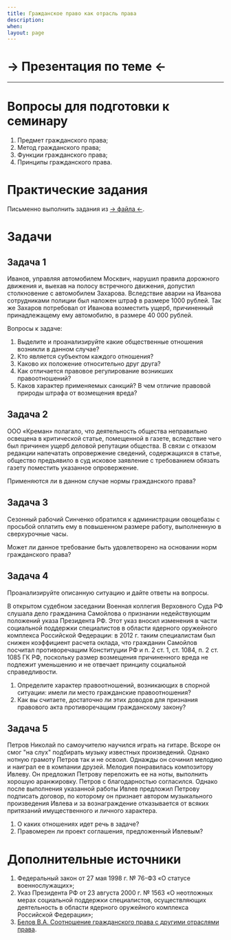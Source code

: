 ```yaml
---
title: Гражданское право как отрасль права
description:
when:
layout: page
---
```


# &rarr; <a id="goToPresentation" target="_blank">Презентация по теме</a> &larr;

<hr />

# Вопросы для подготовки к семинару

1.  Предмет гражданского права;
2.  Метод гражданского права;
3.  Функции гражданского права;
4.  Принципы гражданского права.

# Практические задания

Письменно выполнить задания из [&rarr; файла &larr;](./01.1/01.docx).

# Задачи

## Задача 1

Иванов, управляя автомобилем Москвич, нарушил правила дорожного движения и, выехав на полосу встречного движения, допустил столкновение с автомобилем Захарова. Вследствие аварии на Иванова сотрудниками полиции был наложен штраф в размере 1000 рублей. Так же Захаров потребовал от Иванова возместить ущерб, причиненный принадлежащему ему автомобилю, в размере 40 000 рублей.

Вопросы к задаче:

1.  Выделите и проанализируйте какие общественные отношения возникли в данном случае?
2.  Кто является субъектом каждого отношения?
3.  Каково их положение относительно друг друга?
4.  Как отличается правовое регулирование возникших правоотношений?
5.  Каков характер применяемых санкций? В чем отличие правовой природы штрафа от возмещения вреда?

## Задача 2

ООО «Креман» полагало, что деятельность общества неправильно освещена в критической статье, помещенной в газете, вследствие чего был причинен ущерб деловой репутации общества. В связи с отказом редакции напечатать опровержение сведений, содержащихся в статье, общество предъявило в суд исковое заявление с требованием обязать газету поместить указанное опровержение.

Применяются ли в данном случае нормы гражданского права?

## Задача 3

Сезонный рабочий Синченко обратился к администрации овощебазы с просьбой оплатить ему в повышенном размере работу, выполненную в сверхурочные часы.

Может ли данное требование быть удовлетворено на основании норм гражданского права?

## Задача 4

Проанализируйте описанную ситуацию и дайте ответы на вопросы.

В открытом судебном заседании Военная коллегия Верховного Суда РФ слушала дело гражданина Самойлова о признании недействующим положений указа Президента РФ. Этот указ вносил изменения в части социальной поддержки специалистов в области ядерного оружейного комплекса Российской Федерации: в 2012 г. таким специалистам был снижен коэффициент расчета оклада, что гражданин Самойлов посчитал противоречащим Конституции РФ и п. 2 ст. 1, ст. 1084, п. 2 ст. 1085 ГК РФ, поскольку размер возмещения причиненного вреда не подлежит уменьшению и не отвечает принципу социальной справедливости.

1.  Определите характер правоотношений, возникающих в спорной ситуации: имели ли место гражданские правоотношения?
2.  Как вы считаете, достаточно ли этих доводов для признания правового акта противоречащим гражданскому закону?

## Задача 5

Петров Николай по самоучителю научился играть на гитаре. Вскоре он смог "на слух" подбирать музыку известных произведений. Однако нотную грамоту Петров так и не освоил. Однажды он сочинил мелодию и наиграл ее в компании друзей. Мелодия понравилась композитору Ивлеву. Он предложил Петрову переложить ее на ноты, выполнить хорошую аранжировку. Петров с благодарностью согласился. Однако после выполнения указанной работы Ивлев предложил Петрову подписать договор, по которому он признает автором музыкального произведения Ивлева и за вознаграждение отказывается от всяких притязаний имущественного и личного характера.

1. О каких отношениях идет речь в задаче?
2. Правомерен ли проект соглашения, предложенный Ивлевым?

# Дополнительные источники

1.  Федеральный закон от 27 мая 1998 г. № 76-ФЗ «О статусе военнослужащих»;
2.  Указ Президента РФ от 23 августа 2000 г. № 1563 «О неотложных мерах социальной поддержки специалистов, осуществляющих деятельность в области ядерного оружейного комплекса Российской Федерации»;
3.  [Белов В.А. Соотношение гражданского права с другими отраслями права](./Belov_Sootnoshenie_S_Drugimi_Otralsyami_Prava.docx).
